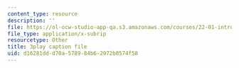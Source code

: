 ```yaml
---
content_type: resource
description: ''
file: https://ol-ocw-studio-app-qa.s3.amazonaws.com/courses/22-01-introduction-to-nuclear-engineering-and-ionizing-radiation-fall-2016/d16281ddd70a578984b62972b0574f58_UDAuMq-0mEo.vtt
file_type: application/x-subrip
resourcetype: Other
title: 3play caption file
uid: d16281dd-d70a-5789-84b6-2972b0574f58
---
```

